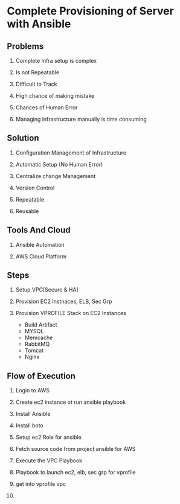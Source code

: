 # Complete Provisioning of Server with Ansible

## Problems

1. Complete Infra setup is complex

2. Is not Repeatable

3. Difficult to Track

4. High chance of making mistake

5. Chances of Human Error

6. Managing infrastructure manually is time consuming

## Solution

1. Configuration Management of Infrastructure

2. Automatic Setup (No Human Error)

3. Centralize change Management

4. Version Control

5. Repeatable

6. Reusable

## Tools And Cloud

1. Ansible Automation

2. AWS Cloud Platform

## Steps

1. Setup VPC[Secure & HA]

2. Provision EC2 Instnaces, ELB, Sec Grp

3. Provision VPROFILE Stack on EC2 Instances
   - Build Artifact
   - MYSQL
   - Memcache
   - RabbitMQ
   - Tomcat
   - Nginx

## Flow of Execution

1. Login to AWS

2. Create ec2 instance ot run ansible playbook

3. Install Ansible

4. Install boto

5. Setup ec2 Role for ansible

6. Fetch source code from project ansible for AWS

7. Execute the VPC Playbook

8. Playbook to launch ec2, elb, sec grp for vprofile

9. get into vprofile vpc

10.
